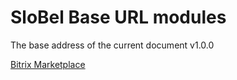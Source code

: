 SloBel Base URL modules
=======================

The base address of the current document v1.0.0

[Bitrix Marketplace](http://marketplace.1c-bitrix.ru/solutions/slobel.baseurl/)